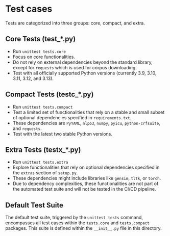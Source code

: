 # Test cases

Tests are categorized into three groups: core, compact, and extra.

## Core Tests (test_*.py)

- Run `unittest tests.core`
- Focus on core functionalities.
- Do not rely on external dependencies beyond the standard library,
  except for `requests` which is used for corpus downloading.
- Test with all officially supported Python versions
  (currently 3.9, 3.10, 3.11, 3.12, and 3.13).

## Compact Tests (testc_*.py)

- Run `unittest tests.compact`
- Test a limited set of functionalities that rely on a stable and small subset
  of optional dependencies specified in `requirements.txt`.
- These dependencies are `PyYAML`, `nlpo3`, `numpy`, `pyicu`,
  `python-crfsuite`, and `requests`.
- Test with the latest two stable Python versions.

## Extra Tests (testx_*.py)

- Run `unittest tests.extra`
- Explore functionalities that rely on optional dependencies specified in the
  `extras` section of `setup.py`.
- These dependencies might include libraries like `gensim`, `tltk`, or `torch`.
- Due to dependency complexities, these functionalities are not part of the
  automated test suite and will not be tested in the CI/CD pipeline.

## Default Test Suite

The default test suite, triggered by the `unittest tests` command, encompasses
all test cases within the `tests.core` and `tests.compact` packages.
This suite is defined within the `__init__.py` file in this directory.
